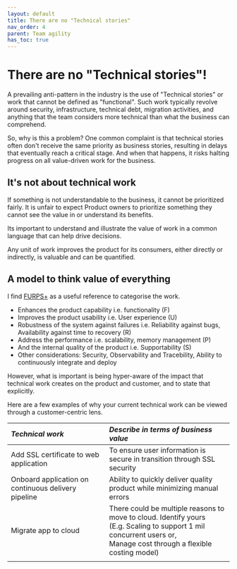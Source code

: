 ```yaml
---
layout: default
title: There are no "Technical stories"
nav_order: 4
parent: Team agility
has_toc: true
---
```


# There are no "Technical stories"!

A prevailing anti-pattern in the industry is the use of "Technical stories" or work that cannot be defined as "functional". Such work typically revolve around security, infrastructure, technical debt, migration activities, and anything that the team considers more technical than what the business can comprehend.

So, why is this a problem? One common complaint is that technical stories often don't receive the same priority as business stories, resulting in delays that eventually reach a critical stage. And when that happens, it risks halting progress on all value-driven work for the business.
 
## It's not about technical work

If something is not understandable to the business, it cannot be prioritized fairly. It is unfair to expect Product owners to prioritize something they cannot see the value in or understand its benefits.

Its important to understand and illustrate the value of work in a common language that can help drive decisions.

Any unit of work improves the product for its consumers, either directly or indirectly, is valuable and can be quantified.

## A model to think value of everything
 
I find <a href="https://en.wikipedia.org/wiki/FURPS" target="_blank">FURPS+</a> as a useful reference to categorise the work.
	
- Enhances the product capability i.e. functionality (F)
- Improves the product usability i.e. User experience (U)
- Robustness of the system against failures i.e. Reliability against bugs, Availability against time to recovery (R)
- Address the performance i.e. scalability, memory management (P)
- And the internal quality of the product i.e. Supportability (S)
- Other considerations: Security, Observability and Tracebility, Ability to continuously integrate and deploy
	
However, what is important is being hyper-aware of the impact that technical work creates on the product and customer, and to state that explicitly.


Here are a few examples of why your current technical work can be viewed through a customer-centric lens.
 
| ***Technical work***                                | ***Describe in terms of business value***                                                                                                                                     |
| :-------------------------------------------------- | :---------------------------------------------------------------------------------------------------------------------------------------------------------------------------- |
| Add SSL certificate to web application              | To ensure user information is secure in transition through SSL security                                                                                                       |
| Onboard application on continuous delivery pipeline | Ability to quickly deliver quality product while minimizing manual errors                                                                                                     |
| Migrate app to cloud                                | There could be multiple reasons to move to cloud. Identify yours<br/> (E.g. Scaling to support 1 mil concurrent users or, <br/> Manage cost through a flexible costing model) |  |
|                                                     |                                                                                                                                                                               |















